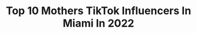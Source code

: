 ---
title: Top 10 Mothers TikTok Influencers In Miami In 2022
description: >-
  Find top mothers TikTok influencers in Miami in 2022. Most popular hashtags: #fyp #viral #miami #duet.
platform: TikTok
hits: 11
text_top: Identify the most popular TikTok influencers on inBeat.
text_bottom: inBeat has 11 TikTok influencers like this in Miami, United States for you to work with.
profiles:
  - username: "yudyvaldes8"
    fullname: >-
      yudy valdes
    bio: >-
      CUBAN 🇨🇺 from Miami 🏝 ♓️PISCES Mother of 2 boys (31yrs old) YouTube ⬇️
    location: "United States"
    followers: 33500
    engagement: 1812
    commentsToLikes: 0.038164
    id: ck9gldcm8nri10j7880ix5veu
    verified: false
    hashtags: "#pati, #duet, #comipescao, #problemsolved"
  - username: "laliplopurbina"
    fullname: >-
      Tia Bitter
    bio: >-
      (Judging you in Spanish) MIAMI 🌺MAMI
    location: "United States"
    followers: 13200
    engagement: 1176
    commentsToLikes: 0.046240
    id: ckav2lras8rop0j23o2o4s4eg
    verified: false
    hashtags: "#blacklivesmatter, #stopracism, #okkaren, #notonething"
  - username: "____amays.officia"
    fullname: >-
      ____amays.official__
    bio: >-
      El tiempo de Dios es perfecto..🙏 @____amays.official____ Cubano🇨🇺 Miami Model
    location: "United States"
    followers: 77800
    engagement: 1135
    commentsToLikes: 0.036702
    id: ckacfmx5drkh30i78fojq0a4x
    verified: false
    hashtags: "#tiktok, #love, #foryou, #paratii"
  - username: "bettylkelley"
    fullname: >-
      Betty L Kelley
    bio: >-
      Wife💍 Mother👭🏽🤾🏾‍♂️ Model📷 Jewelry Designer 🧹📿 Follow my IG: @_jewelher
    location: "United States"
    followers: 3799
    engagement: 940
    commentsToLikes: 0.053132
    id: ckdhpe8ef1biu0j23sfhb7keb
    verified: false
    hashtags: "#fun, #braids, #spooky, #family"
  - username: "wtfmiami"
    fullname: >-
      Miami WTF
    bio: >-
      🚧Miami🚧 H👀D Report‼️ Ⓜ️ature Audience Only | 🔞 Viewers Discretions Advised
    location: "United States"
    followers: 4754
    engagement: 575
    commentsToLikes: 0.023599
    id: ckberdqyv9n040j23taiijii7
    verified: false
    hashtags: "#exclusive, #funny, #videos, #fly"
  - username: "nickbogolepov"
    fullname: >-
      NICK B
    bio: >-
      IG : nickbogolepov Russian New Yorker MAMACITA OUT NOW ⬇
    location: "United States"
    followers: 17300
    engagement: 844
    commentsToLikes: 0.038091
    id: ckacs8htx8ywl0i780z1ga13e
    verified: false
    hashtags: "#greenscreen, #fyp, #nyc, #brighton"
  - username: "azulathecheezit"
    fullname: >-
      azula the cheezit
    bio: >-
      jinora’s biggest fan korra’s lawyer she/her buy my art!
    location: "United States"
    followers: 36100
    engagement: 2271
    commentsToLikes: 0.023599
    id: ckd0bl7qjcenr0j23dkzw440z
    verified: false
    hashtags: "#chem, #neonshadow, #college, #tlok"
  - username: "ilovemar_"
    fullname: >-
      ILoveMar
    bio: >-
      CEO of do y’all remember? Young king just Tryna make people laugh
    location: "United States"
    followers: 48500
    engagement: 1635
    commentsToLikes: 0.018047
    id: ckb9izdkza0r50j231sa74liv
    verified: false
    hashtags: "#fyp, #xyzbca, #nba, #theboys"
  - username: "kari.nautique"
    fullname: >-
      kari.nautique
    bio: >-
      Author, Model, Mom 📍Miami Click my link for all my other sites
    location: "United States"
    followers: 68300
    engagement: 942
    commentsToLikes: 0.022352
    id: ck9dz5xcf05o70j78kjgpmjh8
    verified: false
    hashtags: "#fyp, #singlelife, #dogsoftiktok, #studyhacks"
  - username: "ilovemusicfestivals"
    fullname: >-
      fatherbrittany
    bio: >-
      🧿 🌈 guide to the other side (no labels, just use the force) follow my insta
    location: "United States"
    followers: 178100
    engagement: 1690
    commentsToLikes: 0.011096
    id: ckamlcb95vrbd0i780mz6959m
    verified: false
    hashtags: "#spirituality, #comedy, #witchtok, #1111"
---
